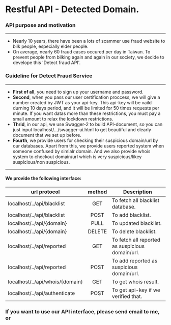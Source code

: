 # Restful API - Detected Domain.
### **API purpose and motivation**
-----------------------------------------------------------
   * Nearly 10 years, there have been a lots of scammer use fraud website to bilk people, especially elder people.
   * On average, nearly 60 fraud cases occured per day in Taiwan. To prevent people from bilking again and again in our society, we decide to develope this 'Detect fraud API'.

### **Guideline for Detect Fraud Service**  
-----------------------------------------------------------
   - **First of all**, you need to sign up your username and password.
   - **Second**, when you pass our user certification proccess, we will give a number created by JWT as your api-key. This api-key will be vaild durning 10 days period, and it     will be limited for 50 times requests per minute. If you want datas more than these restrictions, you must pay a small amount to relax the lockdown restrictions.
   - **Thrid**, in our api, we use Swagger-2 to build API-document, so you can just input localhost/.../swagger-ui.html to get beautiful and clearly document that we set up before.
   - **Fourth**, we provide users for checking their suspicious domain/url by our databases. Apart from this, we provide users reported system when someone confused by simialr domain. And we also provide whois system to checkout domain/url which is very suspicious/likey suspicious/non suspicious. 

-----------------------------------------------------------
#### We provide the following interface:

url protocol                     | method | Description
---------------------------------|:------:| -----------------------------------------------
localhost/../api/blacklist       | GET    |  To fetch all blacklist database.
localhost/../api/blacklist       | POST   |  To add blacklist.
localhost/../api/{domain}        | PULL   |  To updated blacklist.
localhost/../api/{domain}        | DELETE |  To delete  blacklist.
localhost/../api/reported        | GET    |  To fetch all reported as suspicious domain/url.
localhost/../api/reported        | POST   |  To add reported as suspicious domain/url.
localhost/../api/whois/{domain}  | GET    |  To get whois result.
localhost/../api/authenticate    | POST   |  To get api-key if we verified that.

### If you want to use our API interface, please send email to me, or 

